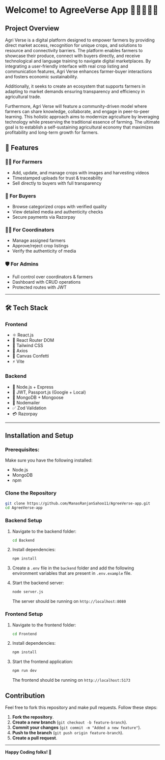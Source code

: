 # Welcome! to AgreeVerse App 👋👋🏿👋🏽

## Project Overview

Agri Verse is a digital platform designed to empower farmers by providing direct market access, recognition for unique crops, and solutions to resource and connectivity barriers. The platform enables farmers to showcase their produce, connect with buyers directly, and receive technological and language training to navigate digital marketplaces. By integrating a user-friendly interface with real crop listing and communication features, Agri Verse enhances farmer-buyer interactions and fosters economic sustainability.

Additionally, it seeks to create an ecosystem that supports farmers in adapting to market demands ensuring transparency and efficiency in agricultural trade.

Furthermore, Agri Verse will feature a community-driven model where farmers can share knowledge, collaborate, and engage in peer-to-peer learning. This holistic approach aims to modernize agriculture by leveraging technology while preserving the traditional essence of farming. The ultimate goal is to establish a self-sustaining agricultural economy that maximizes profitability and long-term growth for farmers.

## 🚀 Features

### 👨‍🌾 For Farmers
- Add, update, and manage crops with images and harvesting videos
- Timestamped uploads for trust & traceability
- Sell directly to buyers with full transparency

### 🤝 For Buyers
- Browse categorized crops with verified quality
- View detailed media and authenticity checks
- Secure payments via Razorpay

### 🧑‍💼 For Coordinators
- Manage assigned farmers
- Approve/reject crop listings
- Verify the authenticity of media

### 🛡️ For Admins
- Full control over coordinators & farmers
- Dashboard with CRUD operations
- Protected routes with JWT

---

## 🛠️ Tech Stack

### Frontend
- ⚛️ React.js
- 🧭 React Router DOM
- 💨 Tailwind CSS
- 💌 Axios
- 🎉 Canvas Confetti
- ⚡ Vite

### Backend
- 🚀 Node.js + Express
- 🔐 JWT, Passport.js (Google + Local)
- 🧠 MongoDB + Mongoose
- 💬 Nodemailer
- ✅ Zod Validation
- 💳 Razorpay

---

## Installation and Setup
### Prerequisites:
Make sure you have the following installed:
- Node.js
- MongoDB
- npm

### Clone the Repository
```sh
git clone https://github.com/ManasRanjanSahoo11/AgreeVerse-app.git
cd AgreeVerse-app
```

### Backend Setup
1. Navigate to the backend folder:
   ```sh
   cd Backend
   ```
2. Install dependencies:
   ```sh
   npm install
   ```
3. Create a `.env` file in the `backend` folder and add the following environment variables that are present in `.env.example` file.
   
4. Start the backend server:
   ```sh
   node server.js
   ```
   The server should be running on `http://localhost:8080`

### Frontend Setup
1. Navigate to the frontend folder:
   ```sh
   cd Frontend
   ```
2. Install dependencies:
   ```sh
   npm install
   ```
3. Start the frontend application:
   ```sh
   npm run dev
   ```
   The frontend should be running on `http://localhost:5173`

## Contribution
Feel free to fork this repository and make pull requests. Follow these steps:
1. **Fork the repository**.
2. **Create a new branch** (`git checkout -b feature-branch`).
3. **Commit your changes** (`git commit -m "Added a new feature"`).
4. **Push to the branch** (`git push origin feature-branch`).
5. **Create a pull request**.
---

**Happy Coding folks! 🚀**
